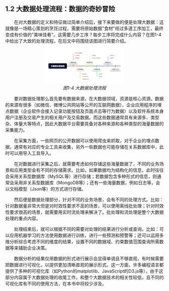 ## 1.2 大数据处理流程：数据的奇妙冒险

&emsp;&emsp;在对大数据的定义和特征做过简单介绍后，接下来要做的便是处理大数据：这就像是一场精心策划的烹饪过程，需要将原始数据"食材"经过多道工序加工，最终变成有价值的"美味佳肴"。这需要几步工序？每步工序将完成什么内容？在图1-4中给出了大致的处理流程，在后文中将围绕该图进行简要介绍。

<p align="center">
    <img src="/pic/1/1-4 大数据处理流程.png" width="50%">
    <br/>
    <em>图1-4 大数据处理流程</em>
</p>


&emsp;&emsp;要对数据处理那么首先要有数据来源，在大数据领域，资源是核心资源。数据的来源有很多（如微信、微博公共网站等公开的互联网数据）、企业应用程序的埋点数据（企业软件会接入记录功能按钮及页面点击等行为数据）以及软件系统本身用户注册及交易产生的相关用户及交易数据。而这些数据通常具有来源多、类型杂、体量大等特点，因此大数据平台需要具备对各种来源和各种类型的海量数据的采集能力。

&emsp;&emsp;在采集方面，一些网页的公开数据可以使用爬虫来抓取，对于企业的埋点数据，通常有对应的专业工具来收集，另外一些数据也可能存储在关系数据库中，此时可以用导入工具导入。

&emsp;&emsp;在对数据进行采集之后，就需要考虑如何存储这些海量数据了，不同的业务场景和应用类型会有不同的存储需求。比如，如果数据均为结构化的信息，此时往往会采用关系型数据库（MySQL等）进行存储；若数据包含多种形式的信息，则通常会采用非关系型数据库（MongoDB等）；还有一些海量数据，例如日志等，会以文档模型（Json等）的方式进行存储。

&emsp;&emsp;然后便是数据处理部分，针对不同的业务场景，会有不同的处理方式。比如：针对数据量非常大但是对时效性要求不高的场景，可以使用离线批处理；针对时效性要求很高的场景，就需要用实时流处理来解决了。批处理和流处理是整个大数据处理的重点内容。

&emsp;&emsp;处理结束后，就可以根据不同的需要对处理的结果进行分析或查询。比如：可以应用机器学习的方法使用数据进行训练，进行一些预测和预警等；还可以运用多维分析综合考虑不同的维度的结果，设置不同的数据域、约束数值范围查询所需数据等来辅助企业决策。

&emsp;&emsp;数据分析的结果仅用数据的形式进行展示会显得单调且不够直观，有时候需要把数据进行可视化，以提供更加清晰直观的展示形式。这一方面，许多编程语言都提供了多种的可视化库（如Python的matplotlib、JavaScript的D3.js等），由于这部分内容属于大数据处理的收尾工作，和整个大数据技术的相关性较低，且不同的可视化库有不同的使用方法，在本书中将较少涉及。